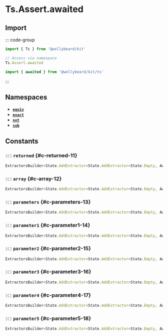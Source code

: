 # Ts.Assert.awaited

## Import

::: code-group

```typescript [Namespace]
import { Ts } from '@wollybeard/kit'

// Access via namespace
Ts.Assert.awaited
```

```typescript [Barrel]
import { awaited } from '@wollybeard/kit/ts'
```

:::

## Namespaces

- [**`equiv`**](/api/ts/assert/awaited/equiv)
- [**`exact`**](/api/ts/assert/awaited/exact)
- [**`not`**](/api/ts/assert/awaited/not)
- [**`sub`**](/api/ts/assert/awaited/sub)

## Constants

### <span style="opacity: 0.6; font-weight: normal; font-size: 0.85em;">`[C]`</span> `returned`<SourceLink inline href="https://github.com/jasonkuhrt/kit/blob/main/./src/utils/ts/assert/builder-generated/awaited/$$.ts#L11" /> {#c-returned-11}

```typescript
ExtractorsBuilder<State.AddExtractor<State.AddExtractor<State.Empty, Awaited$>, Returned>>
```

### <span style="opacity: 0.6; font-weight: normal; font-size: 0.85em;">`[C]`</span> `array`<SourceLink inline href="https://github.com/jasonkuhrt/kit/blob/main/./src/utils/ts/assert/builder-generated/awaited/$$.ts#L12" /> {#c-array-12}

```typescript
ExtractorsBuilder<State.AddExtractor<State.AddExtractor<State.Empty, Awaited$>, ArrayElement>>
```

### <span style="opacity: 0.6; font-weight: normal; font-size: 0.85em;">`[C]`</span> `parameters`<SourceLink inline href="https://github.com/jasonkuhrt/kit/blob/main/./src/utils/ts/assert/builder-generated/awaited/$$.ts#L13" /> {#c-parameters-13}

```typescript
ExtractorsBuilder<State.AddExtractor<State.AddExtractor<State.Empty, Awaited$>, Parameters$>>
```

### <span style="opacity: 0.6; font-weight: normal; font-size: 0.85em;">`[C]`</span> `parameter1`<SourceLink inline href="https://github.com/jasonkuhrt/kit/blob/main/./src/utils/ts/assert/builder-generated/awaited/$$.ts#L14" /> {#c-parameter1-14}

```typescript
ExtractorsBuilder<State.AddExtractor<State.AddExtractor<State.Empty, Awaited$>, Parameter1>>
```

### <span style="opacity: 0.6; font-weight: normal; font-size: 0.85em;">`[C]`</span> `parameter2`<SourceLink inline href="https://github.com/jasonkuhrt/kit/blob/main/./src/utils/ts/assert/builder-generated/awaited/$$.ts#L15" /> {#c-parameter2-15}

```typescript
ExtractorsBuilder<State.AddExtractor<State.AddExtractor<State.Empty, Awaited$>, Parameter2>>
```

### <span style="opacity: 0.6; font-weight: normal; font-size: 0.85em;">`[C]`</span> `parameter3`<SourceLink inline href="https://github.com/jasonkuhrt/kit/blob/main/./src/utils/ts/assert/builder-generated/awaited/$$.ts#L16" /> {#c-parameter3-16}

```typescript
ExtractorsBuilder<State.AddExtractor<State.AddExtractor<State.Empty, Awaited$>, Parameter3>>
```

### <span style="opacity: 0.6; font-weight: normal; font-size: 0.85em;">`[C]`</span> `parameter4`<SourceLink inline href="https://github.com/jasonkuhrt/kit/blob/main/./src/utils/ts/assert/builder-generated/awaited/$$.ts#L17" /> {#c-parameter4-17}

```typescript
ExtractorsBuilder<State.AddExtractor<State.AddExtractor<State.Empty, Awaited$>, Parameter4>>
```

### <span style="opacity: 0.6; font-weight: normal; font-size: 0.85em;">`[C]`</span> `parameter5`<SourceLink inline href="https://github.com/jasonkuhrt/kit/blob/main/./src/utils/ts/assert/builder-generated/awaited/$$.ts#L18" /> {#c-parameter5-18}

```typescript
ExtractorsBuilder<State.AddExtractor<State.AddExtractor<State.Empty, Awaited$>, Parameter5>>
```
